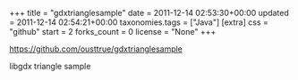 +++
title = "gdxtrianglesample"
date = 2011-12-14 02:53:30+00:00
updated = 2011-12-14 02:54:21+00:00
taxonomies.tags = ["Java"]
[extra]
css = "github"
start = 2
forks_count = 0
license = "None"
+++

<https://github.com/ousttrue/gdxtrianglesample>

libgdx triangle sample

